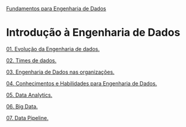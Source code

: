 <div> 
<p><a href="https://github.com/JosiTubaroski/Fundamentos_Engenharia">Fundamentos para Engenharia de Dados</a></p>
</div> 

# Introdução à Engenharia de Dados

<div> 
<p><a href="https://github.com/JosiTubaroski/Evolucao_Engenharia_Dados">01. Evolução da Engenharia de dados.</a></p>
</div> 

<div> 
<p><a href="https://github.com/JosiTubaroski/Times_de_Engenharia/blob/main/README.md">02. Times de dados.</a></p>
</div> 

<div> 
<p><a href="https://github.com/JosiTubaroski/Engenharia_Dados_Organizacoes">03. Engenharia de Dados nas organizações.</a></p>
</div> 

<div> 
<p><a href="https://github.com/JosiTubaroski/conhecimentos_habilidades_engenharia/blob/main/README.md">04. Conhecimentos e Habilidades para Engenharia de Dados.</a></p>
</div> 

<div> 
<p><a href="https://github.com/JosiTubaroski/Data_Analytics/blob/main/README.md">05. Data Analytics.</a></p>
</div> 

<div> 
<p><a href="https://github.com/JosiTubaroski/Big_Data/blob/main/README.md">06. Big Data.</a></p>
</div> 

<div> 
<p><a href="https://github.com/JosiTubaroski/Big_Data/blob/main/README.md">07. Data Pipeline.</a></p>
</div> 


